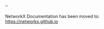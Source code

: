 '<meta http-equiv="refresh" content="0; URL=https://networkx.github.io/documentation/latest/./reference/algorithms/generated/networkx.algorithms.isolate.isolates.html">'

NetworkX Documentation has been moved to:<br><a href="https://networkx.github.io">https://networkx.github.io</a>
